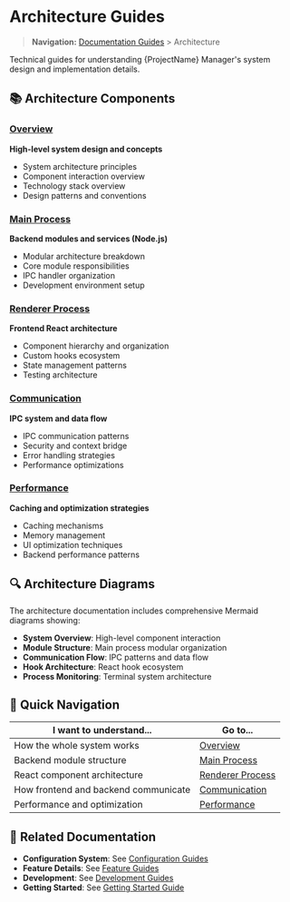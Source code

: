 # Architecture Guides

> **Navigation:** [Documentation Guides](../README.md) > Architecture

Technical guides for understanding {ProjectName} Manager's system design and implementation details.

## 📚 Architecture Components

### [Overview](overview.md)
**High-level system design and concepts**
- System architecture principles
- Component interaction overview
- Technology stack overview
- Design patterns and conventions

### [Main Process](main-process.md)
**Backend modules and services (Node.js)**
- Modular architecture breakdown  
- Core module responsibilities
- IPC handler organization
- Development environment setup

### [Renderer Process](renderer.md)
**Frontend React architecture**
- Component hierarchy and organization
- Custom hooks ecosystem
- State management patterns
- Testing architecture

### [Communication](communication.md)
**IPC system and data flow**
- IPC communication patterns
- Security and context bridge
- Error handling strategies
- Performance optimizations

### [Performance](performance.md)
**Caching and optimization strategies**
- Caching mechanisms
- Memory management
- UI optimization techniques
- Backend performance patterns

## 🔍 Architecture Diagrams

The architecture documentation includes comprehensive Mermaid diagrams showing:

- **System Overview**: High-level component interaction
- **Module Structure**: Main process modular organization
- **Communication Flow**: IPC patterns and data flow
- **Hook Architecture**: React hook ecosystem
- **Process Monitoring**: Terminal system architecture

## 🎯 Quick Navigation

| I want to understand... | Go to... |
|-------------------------|----------|
| How the whole system works | [Overview](overview.md) |
| Backend module structure | [Main Process](main-process.md) |
| React component architecture | [Renderer Process](renderer.md) |
| How frontend and backend communicate | [Communication](communication.md) |
| Performance and optimization | [Performance](performance.md) |

## 🔗 Related Documentation

- **Configuration System**: See [Configuration Guides](../configuration/)
- **Feature Details**: See [Feature Guides](../features/)
- **Development**: See [Development Guides](../development/)
- **Getting Started**: See [Getting Started Guide](../getting-started.md)
